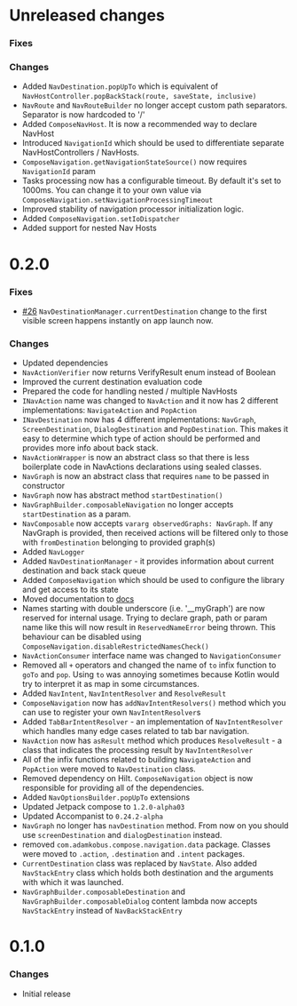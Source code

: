 # Unreleased changes

### Fixes



### Changes

- Added `NavDestination.popUpTo` which is equivalent of `NavHostController.popBackStack(route, saveState, inclusive)`
- `NavRoute` and `NavRouteBuilder` no longer accept custom path separators. Separator is now hardcoded to '/'
- Added `ComposeNavHost`. It is now a recommended way to declare NavHost
- Introduced `NavigationId` which should be used to differentiate separate NavHostControllers / NavHosts.
- `ComposeNavigation.getNavigationStateSource()` now requires `NavigationId` param
- Tasks processing now has a configurable timeout. By default it's set to 1000ms. 
  You can change it to your own value via `ComposeNavigation.setNavigationProcessingTimeout`
- Improved stability of navigation processor initialization logic.
- Added `ComposeNavigation.setIoDispatcher`
- Added support for nested Nav Hosts

# 0.2.0

### Fixes

- [#26](https://github.com/AdamKobus/compose-navigation/issues/26) `NavDestinationManager.currentDestination` change to the first visible
  screen happens instantly on app launch now.
  
### Changes

- Updated dependencies
- `NavActionVerifier` now returns VerifyResult enum instead of Boolean
- Improved the current destination evaluation code
- Prepared the code for handling nested / multiple NavHosts
- `INavAction` name was changed to `NavAction` and it now has 2 different implementations: `NavigateAction` and `PopAction`
- `INavDestination` now has 4 different implementations: `NavGraph`, `ScreenDestination`, `DialogDestination` and `PopDestination`. 
  This makes it easy to determine which type of action should be performed and provides more info about back stack.
- `NavActionWrapper` is now an abstract class so that there is less boilerplate code in NavActions declarations using sealed classes.
- `NavGraph` is now an abstract class that requires `name` to be passed in constructor
- `NavGraph` now has abstract method `startDestination()`
- `NavGraphBuilder.composableNavigation` no longer accepts `startDestination` as a param.
- `NavComposable` now accepts `vararg observedGraphs: NavGraph`. If any NavGraph is provided, then received actions will be filtered only to
  those with `fromDestination` belonging to provided graph(s)
- Added `NavLogger`
- Added `NavDestinationManager` - it provides information about current destination and back stack queue
- Added `ComposeNavigation` which should be used to configure the library and get access to its state
- Moved documentation to [docs](docs/README.md)
- Names starting with double underscore (i.e. '__myGraph') are now reserved for internal usage. 
  Trying to declare graph, path or param name like this will now result in `ReservedNameError` being thrown. 
  This behaviour can be disabled using `ComposeNavigation.disableRestrictedNamesCheck()`
- `NavActionConsumer` interface name was changed to `NavigationConsumer`
- Removed all `+` operators and changed the name of `to` infix function to `goTo` and `pop`.
  Using `to` was annoying sometimes because Kotlin would try to interpret it as map in some circumstances.
- Added `NavIntent`, `NavIntentResolver` and `ResolveResult`
- `ComposeNavigation` now has `addNavIntentResolvers()` method which you can use to register your own `NavIntentResolver`s 
- Added `TabBarIntentResolver` - an implementation of `NavIntentResolver` which handles many edge cases related to tab bar navigation.
- `NavAction` now has `asResult` method which produces `ResolveResult` - a class that indicates the processing result by `NavIntentResolver`
- All of the infix functions related to building `NavigateAction` and `PopAction` were moved to `NavDestination` class.
- Removed dependency on Hilt. `ComposeNavigation` object is now responsible for providing all of the dependencies.
- Added `NavOptionsBuilder.popUpTo` extensions
- Updated Jetpack compose to `1.2.0-alpha03`
- Updated Accompanist to `0.24.2-alpha`
- `NavGraph` no longer has `navDestination` method. From now on you should use `screenDestination` and `dialogDestination` instead.
- removed `com.adamkobus.compose.navigation.data` package. Classes were moved to `.action`, `.destination` and `.intent` packages.
- `CurrentDestination` class was replaced by `NavState`. Also added `NavStackEntry` class which holds both destination and 
  the arguments with which it was launched.
- `NavGraphBuilder.composableDestination` and `NavGraphBuilder.composableDialog` content lambda
  now accepts `NavStackEntry` instead of `NavBackStackEntry`

# 0.1.0

### Changes

- Initial release
